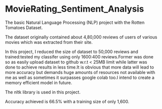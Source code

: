 # MovieRating_Sentiment_Analysis

The basic Natural Language Processing (NLP) project with the Rotten Tomatoes Dataset.

The dataset originally contained about 4,80,000 reviews of users of various movies which 
was extracted from their site.

In this project, I reduced the size of dataset to 50,000 reviews and trained:tested my classifer
using only 1600:400 reviews.Former was done so as easily upload dataset to github w.r.t < 25MB
limit while latter was done to achieve results in less time.It is obvious that more data will 
lead to more accuracy but demands huge amounts of resources not available with me as well as 
sometimes it surpasses google colab too.I intend to create a memory efficient model in future.

The nltk library is used in this project.

Accuracy achieved is 66.5% with a training size of only 1,600. 
